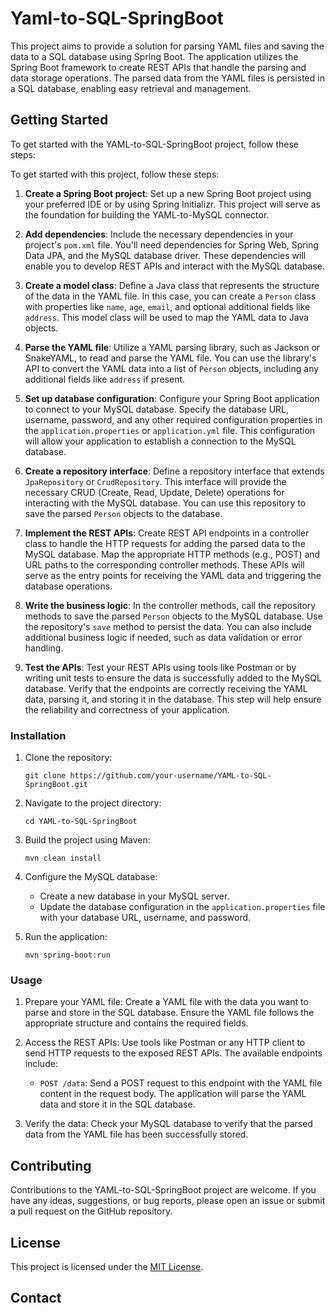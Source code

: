# Yaml-to-SQL-SpringBoot


This project aims to provide a solution for parsing YAML files and saving the data to a SQL database using Spring Boot. The application utilizes the Spring Boot framework to create REST APIs that handle the parsing and data storage operations. The parsed data from the YAML files is persisted in a SQL database, enabling easy retrieval and management.

## Getting Started

To get started with the YAML-to-SQL-SpringBoot project, follow these steps:


To get started with this project, follow these steps:

1.  **Create a Spring Boot project**: Set up a new Spring Boot project using your preferred IDE or by using Spring Initializr. This project will serve as the foundation for building the YAML-to-MySQL connector.
    
2.  **Add dependencies**: Include the necessary dependencies in your project's `pom.xml` file. You'll need dependencies for Spring Web, Spring Data JPA, and the MySQL database driver. These dependencies will enable you to develop REST APIs and interact with the MySQL database.
    
3.  **Create a model class**: Define a Java class that represents the structure of the data in the YAML file. In this case, you can create a `Person` class with properties like `name`, `age`, `email`, and optional additional fields like `address`. This model class will be used to map the YAML data to Java objects.
    
4.  **Parse the YAML file**: Utilize a YAML parsing library, such as Jackson or SnakeYAML, to read and parse the YAML file. You can use the library's API to convert the YAML data into a list of `Person` objects, including any additional fields like `address` if present.
    
5.  **Set up database configuration**: Configure your Spring Boot application to connect to your MySQL database. Specify the database URL, username, password, and any other required configuration properties in the `application.properties` or `application.yml` file. This configuration will allow your application to establish a connection to the MySQL database.
    
6.  **Create a repository interface**: Define a repository interface that extends `JpaRepository` or `CrudRepository`. This interface will provide the necessary CRUD (Create, Read, Update, Delete) operations for interacting with the MySQL database. You can use this repository to save the parsed `Person` objects to the database.
    
7.  **Implement the REST APIs**: Create REST API endpoints in a controller class to handle the HTTP requests for adding the parsed data to the MySQL database. Map the appropriate HTTP methods (e.g., POST) and URL paths to the corresponding controller methods. These APIs will serve as the entry points for receiving the YAML data and triggering the database operations.
    
8.  **Write the business logic**: In the controller methods, call the repository methods to save the parsed `Person` objects to the MySQL database. Use the repository's `save` method to persist the data. You can also include additional business logic if needed, such as data validation or error handling.
    
9.  **Test the APIs**: Test your REST APIs using tools like Postman or by writing unit tests to ensure the data is successfully added to the MySQL database. Verify that the endpoints are correctly receiving the YAML data, parsing it, and storing it in the database. This step will help ensure the reliability and correctness of your application.
    



### Installation

1. Clone the repository: 
   ```shell
   git clone https://github.com/your-username/YAML-to-SQL-SpringBoot.git
   ```

2. Navigate to the project directory:
   ```shell
   cd YAML-to-SQL-SpringBoot
   ```

3. Build the project using Maven:
   ```shell
   mvn clean install
   ```

4. Configure the MySQL database:
   - Create a new database in your MySQL server.
   - Update the database configuration in the `application.properties` file with your database URL, username, and password.

5. Run the application:
   ```shell
   mvn spring-boot:run
   ```

### Usage

1. Prepare your YAML file: Create a YAML file with the data you want to parse and store in the SQL database. Ensure the YAML file follows the appropriate structure and contains the required fields.

2. Access the REST APIs: Use tools like Postman or any HTTP client to send HTTP requests to the exposed REST APIs. The available endpoints include:

   - `POST /data`: Send a POST request to this endpoint with the YAML file content in the request body. The application will parse the YAML data and store it in the SQL database.

3. Verify the data: Check your MySQL database to verify that the parsed data from the YAML file has been successfully stored.

## Contributing

Contributions to the YAML-to-SQL-SpringBoot project are welcome. If you have any ideas, suggestions, or bug reports, please open an issue or submit a pull request on the GitHub repository.

## License

This project is licensed under the [MIT License](LICENSE).

## Contact




